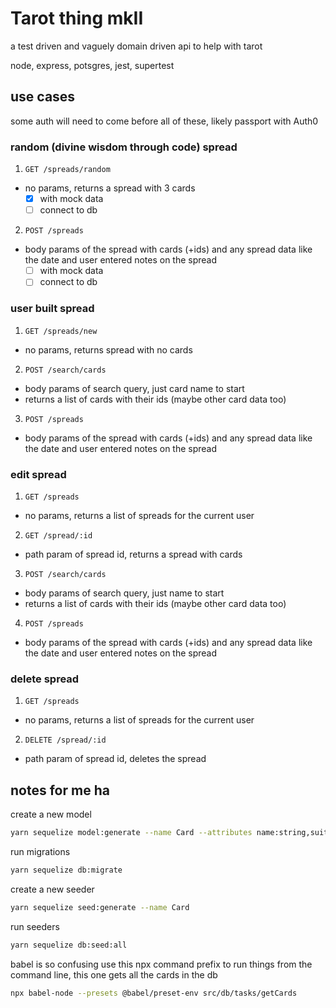 # Tarot thing mkII

a test driven and vaguely domain driven api to help with tarot

node, express, potsgres, jest, supertest


## use cases

some auth will need to come before all of these, likely passport with Auth0

### random (divine wisdom through code) spread

1. `GET /spreads/random`
  - no params, returns a spread with 3 cards
    - [x] with mock data
    - [ ] connect to db
2. `POST /spreads`
  - body params of the spread with cards (+ids) and any spread data like the date and user entered notes on the spread
    - [ ] with mock data
    - [ ] connect to db

### user built spread

1. `GET /spreads/new`
  - no params, returns spread with no cards
2. `POST /search/cards`
  - body params of search query, just card name to start
  - returns a list of cards with their ids (maybe other card data too)
3. `POST /spreads`
  - body params of the spread with cards (+ids) and any spread data like the date and user entered notes on the spread

### edit spread

1. `GET /spreads`
  - no params, returns a list of spreads for the current user
2. `GET /spread/:id`
  - path param of spread id, returns a spread with cards
3. `POST /search/cards`
  - body params of search query, just name to start
  - returns a list of cards with their ids (maybe other card data too)
4. `POST /spreads`
  - body params of the spread with cards (+ids) and any spread data like the date and user entered notes on the spread

### delete spread
1. `GET /spreads`
  - no params, returns a list of spreads for the current user
2. `DELETE /spread/:id`
  - path param of spread id, deletes the spread

## notes for me ha

create a new model
```sh
yarn sequelize model:generate --name Card --attributes name:string,suit:string,number:integer
```

run migrations
```sh
yarn sequelize db:migrate
```

create a new seeder
```sh
yarn sequelize seed:generate --name Card
```

run seeders
```sh
yarn sequelize db:seed:all
```

babel is so confusing use this npx command prefix to run things from the command line, this one gets all the cards in the db
```sh
npx babel-node --presets @babel/preset-env src/db/tasks/getCards
```